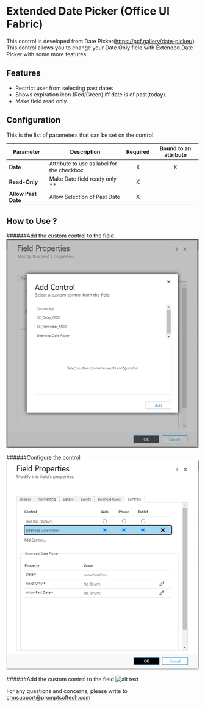 # Extended Date Picker (Office UI Fabric)
This control is developed from Date Picker(https://pcf.gallery/date-picker/). This control allows you to change your Date Only field with Extended Date Picker with some more features. 

## Features 

* Rectrict user from selecting past dates
* Shows expiration icon (Red/Green) iff date is of past(today).  
* Make field read only.


## Configuration

This is the list of parameters that can be set on the control.

|Parameter|Description|Required|Bound to an attribute|
|---------|-----------|:----:|:---:|
|**Date**|Attribute to use as label for the checkbox|X|X|
|**Read-Only**|Make Date field ready only **|X||
|**Allow Past Date**|Allow Selection of Past Date|X||


## How to Use ?

######Add the custom control to the field
![alt text](/Image/image1.png "Add the custom control to the field")

######Configure the control
![alt text](/Image/image2.png "Configure the control")

######Add the custom control to the field
![alt text](/Image/usecontrol.png "Add the custom control to the field")

For any questions and concerns, please write to [crmsupport@promptsoftech.com](mailto:crmsupport@promptsoftech.com)